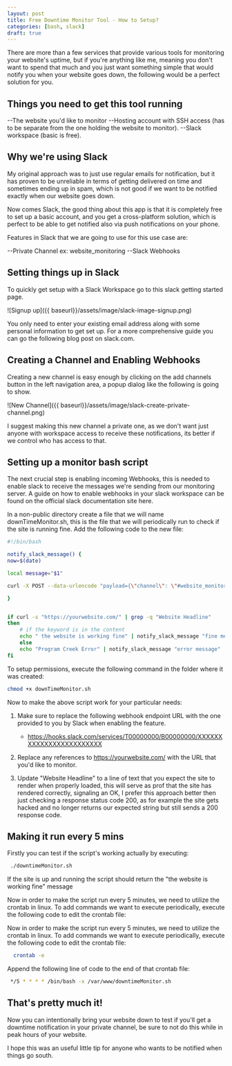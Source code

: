 ```yaml
---
layout: post
title: Free Downtime Monitor Tool - How to Setup?
categories: [bash, slack]
draft: true
---
```


There are more than a few services that provide various tools for monitoring your website's uptime, but if you're anything like me, meaning you don't want to spend that much and you just want something simple that would notify you when your website goes down, the following would be a perfect solution for you.

<!--more-->

## Things you need to get this tool running

--The website you'd like to monitor
--Hosting account with SSH access (has to be separate from the one holding the website to monitor).
--Slack workspace (basic is free).


## Why we're using Slack

My original approach was to just use regular emails for notification, but it has proven to be unreliable in terms of getting delivered on time and sometimes ending up in spam, which is not good if we want to be notified exactly when our website goes down.

Now comes Slack, the good thing about this app is that it is completely free to set up a basic account, and you get a cross-platform solution, which is perfect to be able to get notified also via push notifications on your phone. 

Features in Slack that we are going to use for this use case are:

--Private Channel ex: website_monitoring
--Slack Webhooks


## Setting things up in Slack

To quickly get setup with a Slack Workspace go to this slack getting started page.

![Signup up]({{ baseurl}}/assets/image/slack-image-signup.png)

You only need to enter your existing email address along with some personal information to get set up. For a more comprehensive guide you can go the following blog post on slack.com.

## Creating a Channel and Enabling Webhooks

Creating a new channel is easy enough by clicking on the add channels button in the left navigation area, a popup dialog like the following is going to show.

![New Channel]({{ baseurl}}/assets/image/slack-create-private-channel.png)


I suggest making this new channel a private one, as we don't want just anyone with workspace access to receive these notifications, its better if we control who has access to that.

## Setting up a monitor bash script 

The next crucial step is enabling incoming Webhooks, this is needed to enable slack to receive the messages we're sending from our monitoring server. A guide on how to enable webhooks in your slack workspace can be found on the official slack documentation site here.

In a non-public directory create a file that we will name downTimeMonitor.sh, this is the file that we will periodically run to check if the site is running fine. Add the following code to the new file: 

```bash
#!/bin/bash

notify_slack_message() {
now=$(date)

local message="$1"

curl -X POST --data-urlencode "payload={\"channel\": \"#website_monitoring\", \"username\": \"webhookbot\", \"text\": \"($message) YourWebsite.com homepage not responding, <@dusan> please check the website. Checked at - $now\", \"icon_emoji\": \":ghost:\"}" https://hooks.slack.com/services/T00000000/B00000000/XXXXXXXXXXXXXXXXXXXXXXXX

}


if curl -s "https://yourwebsite.com/" | grep -q "Website Headline"
then
    # if the keyword is in the content
    echo " the website is working fine" | notify_slack_message "fine message"
	else
    echo "Program Creek Error" | notify_slack_message "error message" 
fi

```

To setup permissions, execute the following command in the folder where it was created: 

```bash
chmod +x downTimeMonitor.sh

```

Now to make the above script work for your particular needs: 

1. Make sure to replace the following webhook endpoint URL with the one provided to you by Slack when enabling the feature.

	- https://hooks.slack.com/services/T00000000/B00000000/XXXXXXXXXXXXXXXXXXXXXXXX

2. Replace any references to https://yourwebsite.com/ with the URL that you'd like to monitor. 

3. Update "Website Headline" to a line of text that you expect the site to render when properly loaded, this will serve as prof that the site has rendered correctly, signaling an OK, I prefer this approach better then just checking a response status code 200, as for example the site gets hacked and no longer returns our expected string but still sends a 200 response code. 


## Making it run every 5 mins 

Firstly you can test if the script's working actually by executing: 

```bash
 ./downtimeMonitor.sh

```
If the site is up and running the script should return the "the website is working fine" message

Now in order to make the script run every 5 minutes, we need to utilize the crontab in linux. To add commands we want to execute periodically, execute the following code to edit the crontab file:

Now in order to make the script run every 5 minutes, we need to utilize the crontab in linux. To add commands we want to execute periodically, execute the following code to edit the crontab file:

```bash
  crontab -e 
```

Append the following line of code to the end of that crontab file:

```bash
 */5 * * * * /bin/bash -x /var/www/downtimeMonitor.sh

```

## That's pretty much it!

Now you can intentionally bring your website down to test if you'll get a downtime notification in your private channel, be sure to not do this while in peak hours of your website. 

I hope this was an useful little tip for anyone who wants to be notified when things go south. 